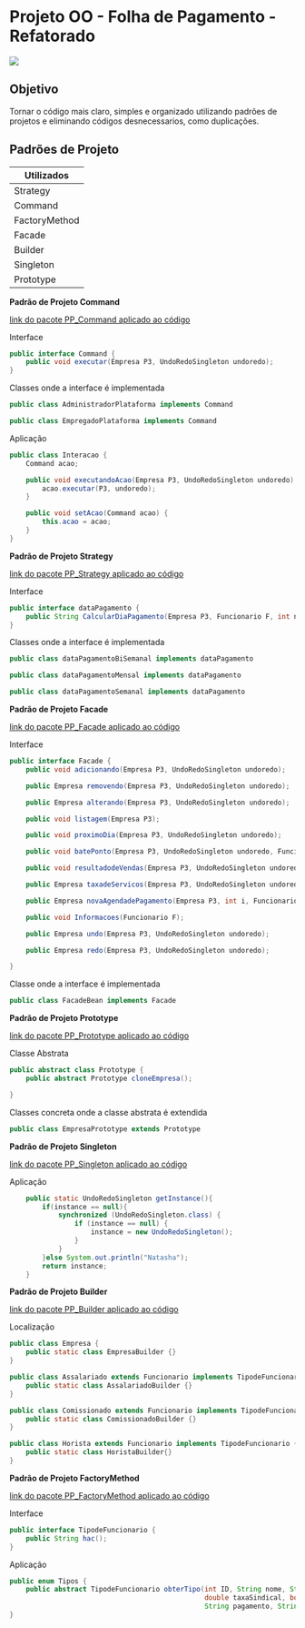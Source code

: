 # Projeto OO - Folha de Pagamento - Refatorado

![](https://storage.googleapis.com/oitchaublog/2018/09/70c81723-folha-de-pagamento-como-calcular.jpg)

## Objetivo

Tornar o código mais claro, simples e organizado utilizando padrões de projetos e eliminando códigos desnecessarios, como duplicações.

## Padrões de Projeto

| Utilizados  |
| ------------- |
| Strategy  |
| Command  |
| FactoryMethod  |
| Facade  |
| Builder  |
| Singleton  |
| Prototype  |

**Padrão de Projeto Command**

[link do pacote PP_Command aplicado ao código](https://github.com/ruancorrea/FolhaDePagamento/tree/master/ProjetoOO_Refatorado/src/PadroesDeProjeto/PP_Command)

Interface

```java
public interface Command {
    public void executar(Empresa P3, UndoRedoSingleton undoredo);
}
```

Classes onde a interface é implementada

```java
public class AdministradorPlataforma implements Command 
```
```java
public class EmpregadoPlataforma implements Command 
```

Aplicação

```java
public class Interacao {
    Command acao;

    public void executandoAcao(Empresa P3, UndoRedoSingleton undoredo) {
        acao.executar(P3, undoredo);
    }

    public void setAcao(Command acao) {
        this.acao = acao;
    }
}
```

**Padrão de Projeto Strategy**


[link do pacote PP_Strategy aplicado ao código](https://github.com/ruancorrea/FolhaDePagamento/tree/master/ProjetoOO_Refatorado/src/PadroesDeProjeto/PP_Strategy)

Interface

```java
public interface dataPagamento {
    public String CalcularDiaPagamento(Empresa P3, Funcionario F, int n);
}
```

Classes onde a interface é implementada

```java
public class dataPagamentoBiSemanal implements dataPagamento 
```

```java
public class dataPagamentoMensal implements dataPagamento 
```

```java
public class dataPagamentoSemanal implements dataPagamento 
```

**Padrão de Projeto Facade**


[link do pacote PP_Facade aplicado ao código](https://github.com/ruancorrea/FolhaDePagamento/tree/master/ProjetoOO_Refatorado/src/PadroesDeProjeto/PP_Facade)

Interface

```java
public interface Facade {
    public void adicionando(Empresa P3, UndoRedoSingleton undoredo);

    public Empresa removendo(Empresa P3, UndoRedoSingleton undoredo);

    public Empresa alterando(Empresa P3, UndoRedoSingleton undoredo);

    public void listagem(Empresa P3);

    public void proximoDia(Empresa P3, UndoRedoSingleton undoredo);

    public void batePonto(Empresa P3, UndoRedoSingleton undoredo, Funcionario F, int i);

    public void resultadodeVendas(Empresa P3, UndoRedoSingleton undoredo, int i);

    public Empresa taxadeServicos(Empresa P3, UndoRedoSingleton undoredo, int i);

    public Empresa novaAgendadePagamento(Empresa P3, int i, Funcionario F, UndoRedoSingleton undoredo);

    public void Informacoes(Funcionario F);

    public Empresa undo(Empresa P3, UndoRedoSingleton undoredo);

    public Empresa redo(Empresa P3, UndoRedoSingleton undoredo);

}
```

Classe onde a interface é implementada

```java
public class FacadeBean implements Facade
```

**Padrão de Projeto Prototype**


[link do pacote PP_Prototype aplicado ao código](https://github.com/ruancorrea/FolhaDePagamento/tree/master/ProjetoOO_Refatorado/src/PadroesDeProjeto/PP_Prototype)

Classe Abstrata

```java
public abstract class Prototype {
    public abstract Prototype cloneEmpresa();

}
```

Classes concreta onde a classe abstrata é extendida

```java
public class EmpresaPrototype extends Prototype
```

**Padrão de Projeto Singleton**

[link do pacote PP_Singleton aplicado ao código](https://github.com/ruancorrea/FolhaDePagamento/tree/master/ProjetoOO_Refatorado/src/PadroesDeProjeto/PP_Singleton)


Aplicação

```java
    public static UndoRedoSingleton getInstance(){
        if(instance == null){
            synchronized (UndoRedoSingleton.class) {
                if (instance == null) {
                    instance = new UndoRedoSingleton();
                }
            }
        }else System.out.println("Natasha");
        return instance;
    }
```

**Padrão de Projeto Builder**


[link do pacote PP_Builder aplicado ao código](https://github.com/ruancorrea/FolhaDePagamento/tree/master/ProjetoOO_Refatorado/src/PadroesDeProjeto/PP_Builder)

Localização

```java
public class Empresa {
    public static class EmpresaBuilder {}
}
```

```java
public class Assalariado extends Funcionario implements TipodeFuncionario {
    public static class AssalariadoBuilder {}
}
```

```java
public class Comissionado extends Funcionario implements TipodeFuncionario {
    public static class ComissionadoBuilder {}
}
```

```java
public class Horista extends Funcionario implements TipodeFuncionario {
    public static class HoristaBuilder{}
}
```


**Padrão de Projeto FactoryMethod**

[link do pacote PP_FactoryMethod aplicado ao código](https://github.com/ruancorrea/FolhaDePagamento/tree/master/ProjetoOO_Refatorado/src/PadroesDeProjeto/PP_Factory)


Interface 

```java
public interface TipodeFuncionario {
    public String hac();
}
```

Aplicação

```java
public enum Tipos {
    public abstract TipodeFuncionario obterTipo(int ID, String nome, String endereco, double salario, double salarioAtual, String metododePagamento, String id_sindicato,
                                                double taxaSindical, boolean participacaoSindicato, boolean taxaServ, double taxaServico, boolean taxaSin, boolean cartaoPonto,
                                                String pagamento, String nasemana);
}
```



